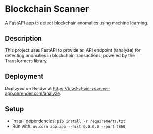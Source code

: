 # Blockchain Scanner
A FastAPI app to detect blockchain anomalies using machine learning.

## Description
This project uses FastAPI to provide an API endpoint (/analyze) for detecting anomalies in blockchain transactions, powered by the Transformers library.

## Deployment
Deployed on Render at https://blockchain-scanner-app.onrender.com/analyze.

## Setup
- Install dependencies: `pip install -r requirements.txt`
- Run with: `uvicorn app:app --host 0.0.0.0 --port 7860`
